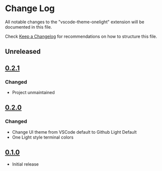 # Change Log

All notable changes to the "vscode-theme-onelight" extension will be documented in this file.

Check [Keep a Changelog](http://keepachangelog.com/) for recommendations on how to structure this file.

## Unreleased

## [0.2.1]

### Changed

- Project unmaintained

## [0.2.0]

### Changed

- Change UI theme from VSCode default to Github Light Default
- One Light style terminal colors

## [0.1.0]

- Initial release

[Unreleased]: https://github.com/laggardkernel/vscode-theme-onelight/compare/v0.2.1..master
[0.2.1]: https://github.com/laggardkernel/vscode-theme-onelight/compare/v0.2.0..v0.2.1
[0.2.0]: https://github.com/laggardkernel/vscode-theme-onelight/compare/v0.1.0..v0.2.0
[0.1.0]: https://github.com/laggardkernel/vscode-theme-onelight/releases/tag/v0.1.0
